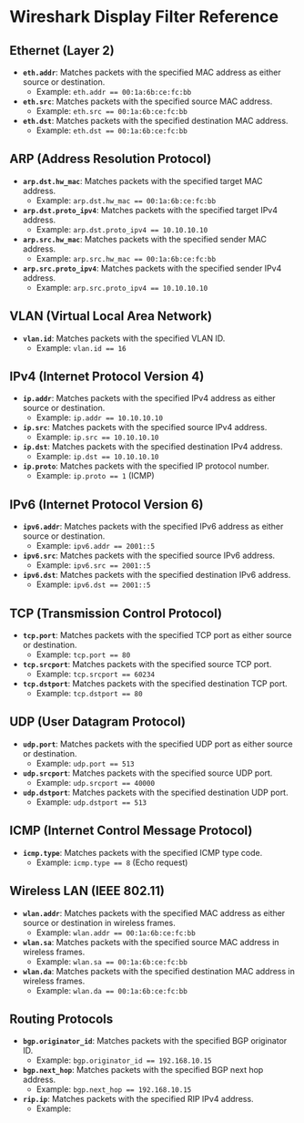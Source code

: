 # Wireshark Display Filter Reference

## Ethernet (Layer 2)
- **`eth.addr`**: Matches packets with the specified MAC address as either source or destination.
  - Example: `eth.addr == 00:1a:6b:ce:fc:bb`
- **`eth.src`**: Matches packets with the specified source MAC address.
  - Example: `eth.src == 00:1a:6b:ce:fc:bb`
- **`eth.dst`**: Matches packets with the specified destination MAC address.
  - Example: `eth.dst == 00:1a:6b:ce:fc:bb`

## ARP (Address Resolution Protocol)
- **`arp.dst.hw_mac`**: Matches packets with the specified target MAC address.
  - Example: `arp.dst.hw_mac == 00:1a:6b:ce:fc:bb`
- **`arp.dst.proto_ipv4`**: Matches packets with the specified target IPv4 address.
  - Example: `arp.dst.proto_ipv4 == 10.10.10.10`
- **`arp.src.hw_mac`**: Matches packets with the specified sender MAC address.
  - Example: `arp.src.hw_mac == 00:1a:6b:ce:fc:bb`
- **`arp.src.proto_ipv4`**: Matches packets with the specified sender IPv4 address.
  - Example: `arp.src.proto_ipv4 == 10.10.10.10`

## VLAN (Virtual Local Area Network)
- **`vlan.id`**: Matches packets with the specified VLAN ID.
  - Example: `vlan.id == 16`

## IPv4 (Internet Protocol Version 4)
- **`ip.addr`**: Matches packets with the specified IPv4 address as either source or destination.
  - Example: `ip.addr == 10.10.10.10`
- **`ip.src`**: Matches packets with the specified source IPv4 address.
  - Example: `ip.src == 10.10.10.10`
- **`ip.dst`**: Matches packets with the specified destination IPv4 address.
  - Example: `ip.dst == 10.10.10.10`
- **`ip.proto`**: Matches packets with the specified IP protocol number.
  - Example: `ip.proto == 1` (ICMP)

## IPv6 (Internet Protocol Version 6)
- **`ipv6.addr`**: Matches packets with the specified IPv6 address as either source or destination.
  - Example: `ipv6.addr == 2001::5`
- **`ipv6.src`**: Matches packets with the specified source IPv6 address.
  - Example: `ipv6.src == 2001::5`
- **`ipv6.dst`**: Matches packets with the specified destination IPv6 address.
  - Example: `ipv6.dst == 2001::5`

## TCP (Transmission Control Protocol)
- **`tcp.port`**: Matches packets with the specified TCP port as either source or destination.
  - Example: `tcp.port == 80`
- **`tcp.srcport`**: Matches packets with the specified source TCP port.
  - Example: `tcp.srcport == 60234`
- **`tcp.dstport`**: Matches packets with the specified destination TCP port.
  - Example: `tcp.dstport == 80`

## UDP (User Datagram Protocol)
- **`udp.port`**: Matches packets with the specified UDP port as either source or destination.
  - Example: `udp.port == 513`
- **`udp.srcport`**: Matches packets with the specified source UDP port.
  - Example: `udp.srcport == 40000`
- **`udp.dstport`**: Matches packets with the specified destination UDP port.
  - Example: `udp.dstport == 513`

## ICMP (Internet Control Message Protocol)
- **`icmp.type`**: Matches packets with the specified ICMP type code.
  - Example: `icmp.type == 8` (Echo request)

## Wireless LAN (IEEE 802.11)
- **`wlan.addr`**: Matches packets with the specified MAC address as either source or destination in wireless frames.
  - Example: `wlan.addr == 00:1a:6b:ce:fc:bb`
- **`wlan.sa`**: Matches packets with the specified source MAC address in wireless frames.
  - Example: `wlan.sa == 00:1a:6b:ce:fc:bb`
- **`wlan.da`**: Matches packets with the specified destination MAC address in wireless frames.
  - Example: `wlan.da == 00:1a:6b:ce:fc:bb`

## Routing Protocols
- **`bgp.originator_id`**: Matches packets with the specified BGP originator ID.
  - Example: `bgp.originator_id == 192.168.10.15`
- **`bgp.next_hop`**: Matches packets with the specified BGP next hop address.
  - Example: `bgp.next_hop == 192.168.10.15`
- **`rip.ip`**: Matches packets with the specified RIP IPv4 address.
  - Example: 
